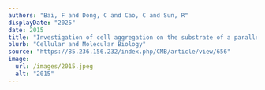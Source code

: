 ```yaml
---
authors: "Bai, F and Dong, C and Cao, C and Sun, R"
displayDate: "2025"
date: 2015
title: "Investigation of cell aggregation on the substrate of a parallel-plate flow chamber."
blurb: "Cellular and Molecular Biology"
source: "https://85.236.156.232/index.php/CMB/article/view/656"
image:
  url: /images/2015.jpeg
  alt: "2015"
---
```

